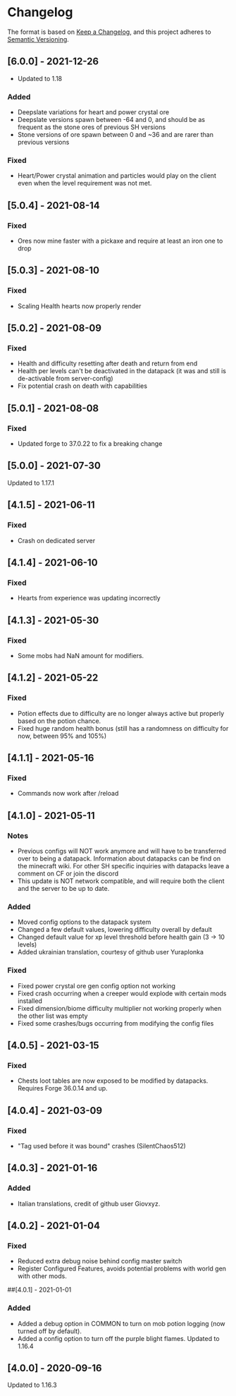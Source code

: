# Changelog

The format is based on [Keep a Changelog](https://keepachangelog.com/en/1.0.0/),
and this project adheres to [Semantic Versioning](https://semver.org/spec/v2.0.0.html).

## [6.0.0] - 2021-12-26
- Updated to 1.18
### Added
- Deepslate variations for heart and power crystal ore
- Deepslate versions spawn between -64 and 0, and should be as frequent as the stone ores of previous SH versions
- Stone versions of ore spawn between 0 and ~36 and are rarer than previous versions
### Fixed
- Heart/Power crystal animation and particles would play on the client even when the level requirement was not met.

## [5.0.4] - 2021-08-14
### Fixed
- Ores now mine faster with a pickaxe and require at least an iron one to drop

## [5.0.3] - 2021-08-10
### Fixed
- Scaling Health hearts now properly render

## [5.0.2] - 2021-08-09
### Fixed
- Health and difficulty resetting after death and return from end
- Health per levels can't be deactivated in the datapack (it was and still is de-activable from server-config)
- Fix potential crash on death with capabilities

## [5.0.1] - 2021-08-08
### Fixed
- Updated forge to 37.0.22 to fix a breaking change

## [5.0.0] - 2021-07-30
Updated to 1.17.1

## [4.1.5] - 2021-06-11
### Fixed
- Crash on dedicated server

## [4.1.4] - 2021-06-10
### Fixed
- Hearts from experience was updating incorrectly

## [4.1.3] - 2021-05-30
### Fixed
- Some mobs had NaN amount for modifiers.
 
## [4.1.2] - 2021-05-22
### Fixed
- Potion effects due to difficulty are no longer always active but properly based on the potion chance.
- Fixed huge random health bonus (still has a randomness on difficulty for now, between 95% and 105%)

## [4.1.1] - 2021-05-16
### Fixed
- Commands now work after /reload

## [4.1.0] - 2021-05-11
### Notes
- Previous configs will NOT work anymore and will have to be transferred over to being a datapack. Information about datapacks can be find on the minecraft wiki. For other SH specific inquiries with datapacks leave a comment on CF or join the discord
- This update is NOT network compatible, and will require both the client and the server to be up to date.
### Added
- Moved config options to the datapack system
- Changed a few default values, lowering difficulty overall by default
- Changed default value for xp level threshold before health gain (3 -> 10 levels)
- Added ukrainian translation, courtesy of github user Yuraplonka
### Fixed
- Fixed power crystal ore gen config option not working
- Fixed crash occurring when a creeper would explode with certain mods installed
- Fixed dimension/biome difficulty multiplier not working properly when the other list was empty
- Fixed some crashes/bugs occurring from modifying the config files

## [4.0.5] - 2021-03-15
### Fixed
- Chests loot tables are now exposed to be modified by datapacks. Requires Forge 36.0.14 and up.

## [4.0.4] - 2021-03-09
### Fixed
- "Tag used before it was bound" crashes (SilentChaos512)

## [4.0.3] - 2021-01-16
### Added
- Italian translations, credit of github user Giovxyz.

## [4.0.2] - 2021-01-04
### Fixed
- Reduced extra debug noise behind config master switch
- Register Configured Features, avoids potential problems with world gen with other mods.

##[4.0.1] - 2021-01-01
### Added
- Added a debug option in COMMON to turn on mob potion logging (now turned off by default). 
- Added a config option to turn off the purple blight flames. Updated to 1.16.4

## [4.0.0] - 2020-09-16
Updated to 1.16.3